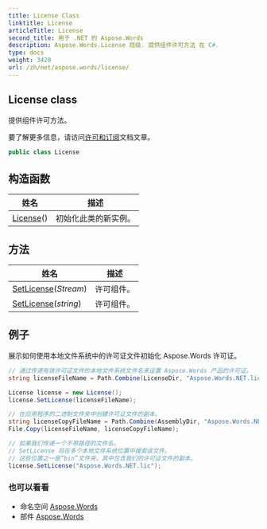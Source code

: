 ```yaml
---
title: License Class
linktitle: License
articleTitle: License
second_title: 用于 .NET 的 Aspose.Words
description: Aspose.Words.License 班级. 提供组件许可方法 在 C#.
type: docs
weight: 3420
url: /zh/net/aspose.words/license/
---
```

## License class

提供组件许可方法。

要了解更多信息，请访问[许可和订阅](https://docs.aspose.com/words/net/licensing/)文档文章。

```csharp
public class License
```

## 构造函数

| 姓名 | 描述 |
| --- | --- |
| [License](license/)() | 初始化此类的新实例。 |

## 方法

| 姓名 | 描述 |
| --- | --- |
| [SetLicense](../../aspose.words/license/setlicense/#setlicense)(*Stream*) | 许可组件。 |
| [SetLicense](../../aspose.words/license/setlicense/#setlicense_1)(*string*) | 许可组件。 |

## 例子

展示如何使用本地文件系统中的许可证文件初始化 Aspose.Words 许可证。

```csharp
// 通过传递有效许可证文件的本地文件系统文件名来设置 Aspose.Words 产品的许可证。
string licenseFileName = Path.Combine(LicenseDir, "Aspose.Words.NET.lic");

License license = new License();
license.SetLicense(licenseFileName);

// 在应用程序的二进制文件夹中创建许可证文件的副本。
string licenseCopyFileName = Path.Combine(AssemblyDir, "Aspose.Words.NET.lic");
File.Copy(licenseFileName, licenseCopyFileName);

// 如果我们传递一个不带路径的文件名，
// SetLicense 将在多个本地文件系统位置中搜索该文件。
// 这些位置之一是“bin”文件夹，其中包含我们的许可证文件的副本。
license.SetLicense("Aspose.Words.NET.lic");
```

### 也可以看看

* 命名空间 [Aspose.Words](../../aspose.words/)
* 部件 [Aspose.Words](../../)
